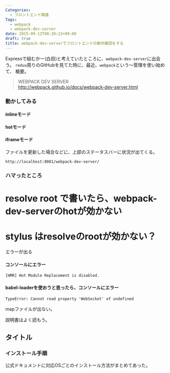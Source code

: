 ```yaml
---
Categories:
  - フロントエンド関連
Tags:
  - webpack
  - webpack-dev-server
date: 2015-09-12T08:30:23+09:00
draft: true
title: webpack-dev-serverでフロントエンドの動作確認をする
---
```


Expressで組むかー(白目)と考えていたところに、`webpack-dev-server`に出会う。
`redux`周りのGitHubを見てた時に、最近、`webpack`という〜管理を使い始めて、
概要。

> WEBPACK DEV SERVER  
> http://webpack.github.io/docs/webpack-dev-server.html


### 動かしてみる

#### inlineモード

#### hotモード

#### iframeモード

ファイルを更新した場合などに、上部のステータスバーに状況が出てくる。
```
http://localhost:8081/webpack-dev-server/
```



### ハマったところ

# resolve root で書いたら、webpack-dev-serverのhotが効かない

# stylus はresolveのrootが効かない？

エラーが出る

#### コンソールにエラー

```
[HMR] Hot Module Replacement is disabled.
```

#### babel-loaderを使おうと思ったら、コンソールにエラー

```
TypeError: Cannot read property 'WebSocket' of undefined
```

mapファイルが出ない。

説明書はよく読もう。

タイトル
------------------------------

### インストール手順

公式ドキュメントに対応OSごとのインストール方法がまとめてあった。

